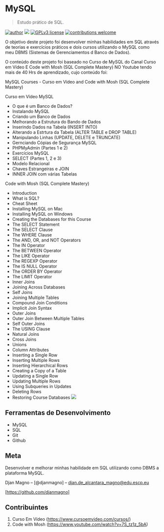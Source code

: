 # MySQL
> Estudo prático de SQL.

[![author](https://img.shields.io/badge/author-djanmagno-red.svg)](https://www.linkedin.com/in/djan-de-alcantara-magno-698a8a106/) [![](https://img.shields.io/badge/MySQL-blue.svg)](https://www.mysql.com/) [![GPLv3 license](https://img.shields.io/badge/License-GPLv3-blue.svg)](http://perso.crans.org/besson/LICENSE.html) [![contributions welcome](https://img.shields.io/badge/contributions-welcome-brightgreen.svg?style=flat)](https://github.com/djanmagno/data_science/issues)

O objetivo deste projeto foi desenvolver minhas habilidades em SQL através de teorias e exercícios práticos e dois cursos utilizando o MySQL como meu DBMS (Sistemas de Gerenciamentos d Banco de Dados).

O conteúdo deste projeto foi baseado no Curso de MySQL do Canal Curso em Vídeo E Code with Mosh (SQL Complete Mastery) NO Youtube tendo mais de 40 Hrs de aprendizado, cujo conteúdo foi:

MySQL Courses - Curso em Vídeo and Code with Mosh (SQL Complete Mastery)

Curso em Vídeo MySQL

  * O que é um Banco de Dados?
  * Instalando MySQL
  * Criando um Banco de Dados
  * Melhorando a Estrutura do Bando de Dados
  * Inserindo Dados na Tabela (INSERT INTO)
  * Alterando a Estrtura da Tabela (ALTER TABLE e DROP TABLE)
  * Manipulando Linhas (UPDATE, DELETE e TRUNCATE)
  * Gernciando Cópias de Segurança MySQL
  * PHPMyAdmin (Partes 1 e 2)
  * Exercícios MySQL
  * SELECT (Partes 1, 2 e 3)
  * Modelo Relacional
  * Chaves Estrangeiras e JOIN
  * INNER JOIN com várias Tabelas

Code with Mosh (SQL Complete Mastery)

  * Introduction
  * What is SQL?
  * Cheat Sheet
  * Installing MySQL on Mac
  * Installing MySQL on Windows
  * Creating the Databases for this Course 
  * The SELECT Statement
  * The SELECT Clause
  * The WHERE Clause
  * The AND, OR, and NOT Operators 
  * The IN Operator
  * The BETWEEN Operator
  * The LIKE Operator
  * The REGEXP Operator
  * The IS NULL Operator
  * The ORDER BY Operator
  * The LIMIT Operator
  * Inner Joins
  * Joining Across Databases
  * Self Joins
  * Joining Multiple Tables
  * Compound Join Conditions
  * Implicit Join Syntax
  * Outer Joins
  * Outer Join Between Multiple Tables 
  * Self Outer Joins
  * The USING Clause
  * Natural Joins
  * Cross Joins
  * Unions
  * Column Attributes
  * Inserting a Single Row 
  * Inserting Multiple Rows 
  * Inserting Hierarchical Rows 
  * Creating a Copy of a Table 
  * Updating a Single Row 
  * Updating Multiple Rows 
  * Using Subqueries in Updates 
  * Deleting Rows
  * Restoring Course Databases
![](../header.png)

## Ferramentas de Desenvolvimento

* MySQL
* SQL
* Git
* Github

## Meta

Desenvolver e melhorar minhas habilidade em SQL utilizando como DBMS a plataforma MySQL.

Djan Magno – [@djanmagno] – djan.de_alcantara_magno@edu.escp.eu

[https://github.com/djanmagno]

## Contribuintes

1. Curso Em Vídeo (https://www.cursoemvideo.com/cursos/)
2. Code with Mosh (https://www.youtube.com/watch?v=7S_tz1z_5bA)
